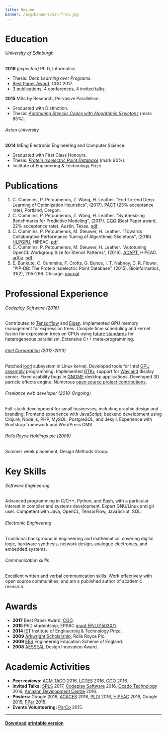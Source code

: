 ```yaml
---
title: Resume
banner: /img/banners/san-fran.jpg
---
```


# Education

###### University of Edinburgh

**2019** *(expected)* Ph.D, Informatics.

  * Thesis: *Deep Learning over Programs*.
  * [Best Paper Award](/posts/cgo17), CGO 2017.
  * 3 publications, 4 conferences, 4 invited talks.

**2015** MSc by Research, Pervasive Parallelism.

  * Graduated with Distinction.
  * Thesis:
*<a target="_blank" title="Link opens in new window" href="/posts/msc">Autotuning Stencils Codes with Algorithmic Skeletons</a>* (mark 85%).

###### Aston University

**2014** MEng Electronic Engineering and Computer Science.

  * Graduated with First Class Honours.
  * Thesis:
*<a target="_blank" title="Link opens in new window" href="/posts/pip-db">Protein Isoelectric Point Database</a>* (mark 90%).
  * Institute of Engineering & Technology Prize.

# Publications

1. C. Cummins, P. Petoumenos, Z. Wang, H. Leather. "End-to-end Deep Learning of
   Optimization Heuristics", (2017). [PACT](https://parasol.tamu.edu/pact17/)
   (23% acceptance rate), Portland, Oregon.
1. C. Cummins, P. Petoumenos, Z. Wang, H. Leather. "Synthesizing Benchmarks
   for Predictive Modeling", (2017).
   [CGO](http://cgo.org/cgo2017/) (Best Paper award, 22% acceptance rate),
   Austin, Texas.  <a target="_blank" title="Link opens in new window"
   href="/pub/2017-cgo.pdf">pdf</a>.
1. C. Cummins, P. Petoumenos, M. Steuwer, H. Leather. "Towards
   Collaborative Performance Tuning of Algorithmic Skeletons",
   (2016). [HLPGPU](https://sites.google.com/site/hlpgpu2016/),
   HiPEAC. <a target="_blank" title="Link opens in new window"
   href="/pub/2016-hlpgpu.pdf">pdf</a>.
1. C. Cummins, P. Petoumenos, M. Steuwer, H. Leather. "Autotuning
   OpenCL Workgroup Size for Stencil Patterns",
   (2016). [ADAPT](http://adapt-workshop.org/index2016.html),
   HiPEAC. [arXiv](http://arxiv.org/abs/1511.02490). <a
   target="_blank" title="Link opens in new window"
   href="/pub/2016-adapt.pdf">pdf</a>.
1. E. Bunkute, C. Cummins, F. Crofts, G. Bunce, I. T. Nabney,
   D. R. Flower.  “PIP-DB: The Protein Isoelectric Point Database”,
   (2015). Bioinformatics, 31(2),
   295-296. Chicago.
   [journal](http://bioinformatics.oxfordjournals.org/content/31/2/295.full?etoc).


# Professional Experience

###### [Codeplay Software](https://www.codeplay.com/) (2016)

Contributed to [Tensorflow](https://www.tensorflow.org/) and
[Eigen](http://eigen.tuxfamily.org/index.php?title=Main_Page). Implemented
GPU memory management for expression trees. Compile time scheduling
and kernel fusion for expression trees on GPUs using
[future standards](https://www.khronos.org/sycl) for heterogeneous
parallelism. Extensive C++ meta-programming.

###### [Intel Corporation](https://01.org/) (2012-2013)

Patched [ioctl](https://en.wikipedia.org/wiki/Ioctl) subsystem in
Linux kernel. Developed tools for Intel
[GPU assembly](https://software.intel.com/en-us/articles/introduction-to-gen-assembly)
programming. Implemented [GTK+](http://www.gtk.org/) support for
[Wayland](https://wayland.freedesktop.org/) display server. Fixed
usability bugs in [GNOME](https://www.gnome.org/) desktop
applications. Developed 3D particle effects engine. Numerous
[open source project contributions](/portfolio/).

###### Freelance web developer (2010-Ongoing)

Full-stack development for small businesses, including graphic design
and branding. Frontend experience with JavaScript; backend development
using Clojure, Node.js, PHP, MySQL, PostgreSQL, and Jekyll. Experience
with Bootstrap framework and WordPress CMS.

###### Rolls Royce Holdings plc (2008)

Summer week placement, Design Methods Group.


# Key Skills

###### Software Engineering

Advanced programming in C/C++, Python, and Bash, with a particular interest in
compiler and systems development. Expert GNU/Linux and git user. Competent with
Java, OpenCL, TensorFlow, JavaScript, SQL.

###### Electronic Engineering

Traditional background in engineering and mathematics, covering
digital logic, hardware synthesis, network design, analogue
electronics, and embedded systems.

###### Communication skills

Excellent written and verbal communication skills. Work effectively
with open source communities, and am a published author of academic
research.


# Awards

* **2017** Best Paper Award, [CGO](http://cgo.org/cgo2017/).
* **2015** PhD studentship, EPSRC
  [grant EP/L01503X/1](http://gow.epsrc.ac.uk/NGBOViewGrant.aspx?GrantRef=EP/L01503X/1).
* **2014** [IET](http://www.theiet.org/membership/awards/index.cfm)
  Institute of Engineering & Technology Prize.
* **2009** [Arkwright Scholarship](http://www.arkwright.org.uk/),
  Rolls Royce Plc.
* **2009**
  [EES](http://www.etrust.org.uk/engineering-education-scheme)
  Engineering Education Scheme of England.
* **2008** [AESSEAL](http://www.aesseal.co.uk/en)
  Design Innovation Award.


# Academic Activities

* **Peer reviews:**
  [ACM TACO](http://taco.acm.org/)
  2016,
  [LCTES](http://lctes16.citi.sinica.edu.tw/)
  2016,
  [CGO](http://cgo.org/cgo2016/)
  2016.
* **Invited Talks:**
  [SPLS](http://www.dcs.gla.ac.uk/research/spls/) 2017,
  [Codeplay Software](https://www.codeplay.com)
  2016,
  [Ocado Technology](http://www.ocadotechnology.com/)
  2016,
  [Amazon Development Centre](http://www.amazondc.com/)
  2016.
* **Posters:**
  Google 2016,
  [ACACES](http://acaces.hipeac.net/2016/) 2016,
  [PLDI](http://conf.researchr.org/home/pldi-2016) 2016,
  [HiPEAC](https://www.hipeac.net/2016/prague/) 2016,
  Google 2015,
  [PPar](http://pervasiveparallelism.inf.ed.ac.uk/internal-conference-2015/) 2015.
* **Events Volunteering:**
  [ParCo](http://www.parco2015.org/home)
  2015.


----

#### <a href="/cv.pdf" target="_blank" title="Link opens in new window">Download printable version</a>
